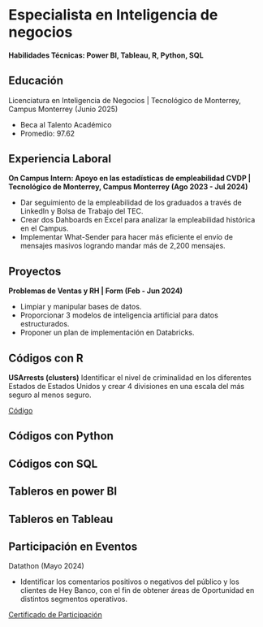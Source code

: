# Especialista en Inteligencia de negocios

#### Habilidades Técnicas: Power BI, Tableau, R, Python, SQL

## Educación
Licenciatura en Inteligencia de Negocios | Tecnológico de Monterrey, Campus Monterrey (Junio 2025)
- Beca al Talento Académico 
- Promedio: 97.62

## Experiencia Laboral
**On Campus Intern: Apoyo en las estadísticas de empleabilidad CVDP | Tecnológico de Monterrey, Campus Monterrey (Ago 2023 - Jul 2024)**
- Dar seguimiento de la empleabilidad de los graduados a través de LinkedIn y Bolsa de Trabajo del TEC.
- Crear dos Dahboards en Excel para analizar la empleabilidad histórica en el Campus.
- Implementar What-Sender para hacer más eficiente el envío de mensajes masivos logrando mandar más de 2,200 mensajes.


## Proyectos
**Problemas de Ventas y RH | Form (Feb - Jun 2024)**
- Limpiar y manipular bases de datos.
- Proporcionar 3 modelos de inteligencia artificial para datos estructurados.
- Proponer un plan de implementación en Databricks.

## Códigos con R
**USArrests (clusters)**
Identificar  el nivel de criminalidad en los diferentes Estados de Estados Unidos y crear 4 divisiones en una escala del más seguro al menos seguro.

[Código](https://rpubs.com/NayeliPM/1156426)

## Códigos con Python

## Códigos con SQL

## Tableros en power BI

## Tableros en Tableau

## Participación en Eventos
Datathon (Mayo 2024)
- Identificar los comentarios positivos o negativos del público y los clientes de Hey Banco, con el fin de obtener áreas de Oportunidad en distintos segmentos operativos.
  
[Certificado de Participación](https://drive.google.com/file/d/1BYtz9Nvw1r-h6hhHFseb8iIb_Ty8FsFA/view?usp=sharing)





